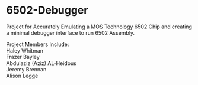 # 6502-Debugger
Project for Accurately Emulating a MOS Technology 6502 Chip and creating a minimal debugger interface to run 6502 Assembly. <br />

Project Members Include: <br />
Haley Whitman <br />
Frazer Bayley <br />
Abdulaziz (Aziz) AL-Heidous <br />
Jeremy Brennan <br />
Alison Legge <br />
